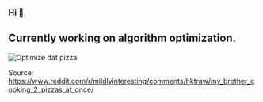 ### Hi 👋

## Currently working on algorithm optimization.

![Optimize dat pizza](https://i.redd.it/ko6q5di4eq851.jpg)

Source: https://www.reddit.com/r/mildlyinteresting/comments/hktraw/my_brother_cooking_2_pizzas_at_once/
<!--
**rmartinsanta/rmartinsanta** is a ✨ _special_ ✨ repository because its `README.md` (this file) appears on your GitHub profile.

Here are some ideas to get you started:

- 🔭 I’m 
- 🌱 I’m currently learning ...
- 👯 I’m looking to collaborate on ...
- 🤔 I’m looking for help with ...
- 💬 Ask me about ...
- 📫 How to reach me: ...
- 😄 Pronouns: ...
- ⚡ Fun fact: ...
-->
